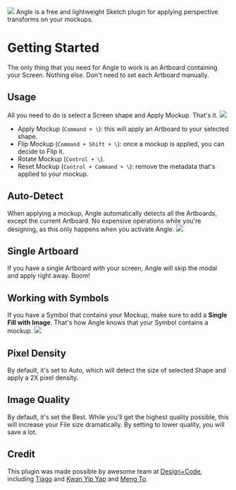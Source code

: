 ![](https://cl.ly/2g211R2e2U3B/download/Angle-Logo.png)
Angle is a free and lightweight Sketch plugin for applying perspective transforms on your mockups.

# Getting Started
The only thing that you need for Angle to work is an Artboard containing your Screen. Nothing else. Don't need to set each Artboard manually.


## Usage
All you need to do is select a Screen shape and Apply Mockup. That's it.
![](https://cl.ly/2g133f1m1s0T/download/Angle-Usage.png)

- Apply Mockup (`Command + \`): this will apply an Artboard to your selected shape.
- Flip Mockup (`Command + Shift + \`): once a mockup is applied, you can decide to Flip it.
- Rotate Mockup (`Control + \`).
- Reset Mockup (`Control + Command + \`): remove the metadata that's applied to your mockup.

## Auto-Detect
When applying a mockup, Angle automatically detects all the Artboards, except the current Artboard. No expensive operations while you're designing, as this only happens when you activate Angle.
![](https://cl.ly/2W3o332N0p25/download/Angle-Detect.png)

## Single Artboard
If you have a single Artboard with your screen, Angle will skip the modal and apply right away. Boom!

## Working with Symbols
If you have a Symbol that contains your Mockup, make sure to add a **Single Fill with Image**. That's how Angle knows that your Symbol contains a mockup.
![](https://cl.ly/1L2Q3u1n0T33/download/Angle-Symbol.png)

## Pixel Density
By default, it's set to Auto, which will detect the size of selected Shape and apply a 2X pixel density.

## Image Quality
By default, it's set the Best. While you'll get the highest quality possible, this will increase your File size dramatically. By setting to lower quality, you will save a lot.

## Credit
This plugin was made possible by awesome team at [Design+Code](https://designcode.io), including [Tiago](https://github.com/tmergulhao) and [Kwan Yip Yap](http://twitter.com/pizza0502) and [Meng To](https://twitter.com/mengto).
